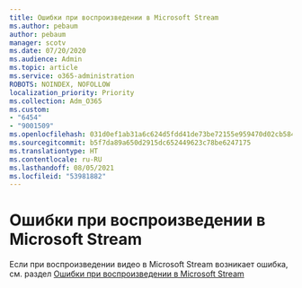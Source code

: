 ```yaml
---
title: Ошибки при воспроизведении в Microsoft Stream
ms.author: pebaum
author: pebaum
manager: scotv
ms.date: 07/20/2020
ms.audience: Admin
ms.topic: article
ms.service: o365-administration
ROBOTS: NOINDEX, NOFOLLOW
localization_priority: Priority
ms.collection: Adm_O365
ms.custom:
- "6454"
- "9001509"
ms.openlocfilehash: 031d0ef1ab31a6c624d5fdd41de73be72155e959470d02cb5842266576e1223f
ms.sourcegitcommit: b5f7da89a650d2915dc652449623c78be6247175
ms.translationtype: HT
ms.contentlocale: ru-RU
ms.lasthandoff: 08/05/2021
ms.locfileid: "53981882"
---
```

# <a name="microsoft-stream-playback-errors"></a>Ошибки при воспроизведении в Microsoft Stream

Если при воспроизведении видео в Microsoft Stream возникает ошибка, см. раздел [Ошибки при воспроизведении в Microsoft Stream](https://docs.microsoft.com/stream/portal-understanding-playback-errors)